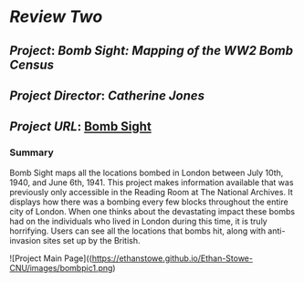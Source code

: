 # *Review Two*

## *Project*: *Bomb Sight: Mapping of the WW2 Bomb Census*
## *Project Director*: *Catherine Jones*
## *Project URL*: [Bomb Sight](http://bombsight.org/#15/51.5050/-0.0900)
### Summary

Bomb Sight maps all the locations bombed in London between July 10th, 1940, and June 6th, 1941. This project makes information available that was previously only accessible in the Reading Room at The National Archives. It displays how there was a bombing every few blocks throughout the entire city of London. When one thinks about the devastating impact these bombs had on the individuals who lived in London during this time, it is truly horrifying. Users can see all the locations that bombs hit, along with anti-invasion sites set up by the British.

![Project Main Page]((https://ethanstowe.github.io/Ethan-Stowe-CNU/images/bombpic1.png)
